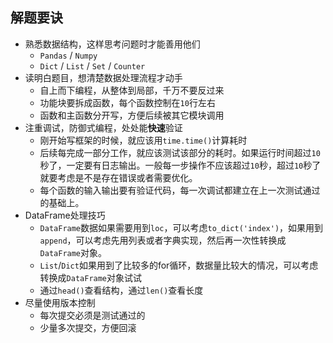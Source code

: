 ## 解题要诀

- 熟悉数据结构，这样思考问题时才能善用他们
  - `Pandas` / `Numpy`
  - `Dict` / `List` / `Set` / `Counter`
- 读明白题目，想清楚数据处理流程才动手
  - 自上而下编程，从整体到局部，千万不要反过来
  - 功能块要拆成函数，每个函数控制在`10`行左右
  - 函数和主函数分开写，方便后续被其它模块调用
- 注重调试，防御式编程，处处能**快速**验证
  - 刚开始写框架的时候，就应该用`time.time()`计算耗时
  - 后续每完成一部分工作，就应该测试该部分的耗时。如果运行时间超过`10`秒了，一定要有日志输出。一般每一步操作不应该超过`10`秒，超过`10`秒了就要考虑是不是存在错误或者需要优化。
  - 每个函数的输入输出要有验证代码，每一次调试都建立在上一次测试通过的基础上。
- DataFrame处理技巧
  - `DataFrame`数据如果需要用到`loc`，可以考虑`to_dict('index')`，如果用到`append`，可以考虑先用列表或者字典实现，然后再一次性转换成`DataFrame`对象。
  - `List`/`Dict`如果用到了比较多的for循环，数据量比较大的情况，可以考虑转换成`DataFrame`对象试试
  - 通过`head()`查看结构，通过`len()`查看长度
- 尽量使用版本控制
  - 每次提交必须是测试通过的
  - 少量多次提交，方便回滚
